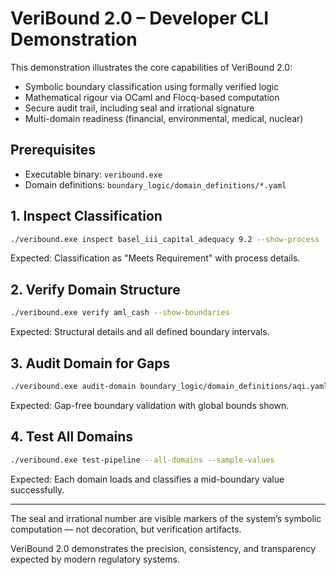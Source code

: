 # VeriBound 2.0 – Developer CLI Demonstration

This demonstration illustrates the core capabilities of VeriBound 2.0:

- Symbolic boundary classification using formally verified logic
- Mathematical rigour via OCaml and Flocq-based computation
- Secure audit trail, including seal and irrational signature
- Multi-domain readiness (financial, environmental, medical, nuclear)

## Prerequisites

- Executable binary: `veribound.exe`
- Domain definitions: `boundary_logic/domain_definitions/*.yaml`

## 1. Inspect Classification

```bash
./veribound.exe inspect basel_iii_capital_adequacy 9.2 --show-process
```

Expected: Classification as "Meets Requirement" with process details.

## 2. Verify Domain Structure

```bash
./veribound.exe verify aml_cash --show-boundaries
```

Expected: Structural details and all defined boundary intervals.

## 3. Audit Domain for Gaps

```bash
./veribound.exe audit-domain boundary_logic/domain_definitions/aqi.yaml --coverage-analysis
```

Expected: Gap-free boundary validation with global bounds shown.

## 4. Test All Domains

```bash
./veribound.exe test-pipeline --all-domains --sample-values
```

Expected: Each domain loads and classifies a mid-boundary value successfully.

---

The seal and irrational number are visible markers of the system’s symbolic computation — not decoration, but verification artifacts.

VeriBound 2.0 demonstrates the precision, consistency, and transparency expected by modern regulatory systems.
